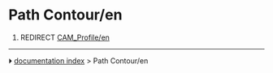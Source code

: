 # Path Contour/en
1.  REDIRECT [CAM_Profile/en](CAM_Profile/en.md)



---
⏵ [documentation index](../README.md) > Path Contour/en
